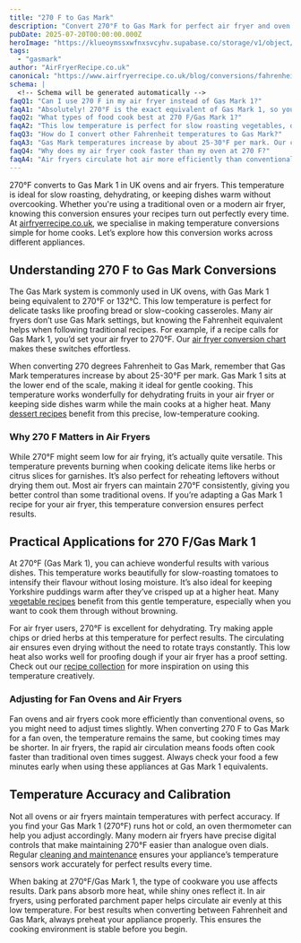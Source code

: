 ```yaml
---
title: "270 F to Gas Mark"
description: "Convert 270°F to Gas Mark for perfect air fryer and oven cooking. Includes UK conversions, baking tips, and temperature guides."
pubDate: 2025-07-20T00:00:00.000Z
heroImage: "https://klueoymssxwfnxsvcyhv.supabase.co/storage/v1/object/public/Shmucket/270-f-to-gas-mark.png"
tags:
  - "gasmark"
author: "AirFryerRecipe.co.uk"
canonical: "https://www.airfryerrecipe.co.uk/blog/conversions/fahrenheit-to-gas-mark/270-f-to-gas-mark"
schema: |
  <!-- Schema will be generated automatically -->
faqQ1: "Can I use 270 F in my air fryer instead of Gas Mark 1?"
faqA1: "Absolutely! 270°F is the exact equivalent of Gas Mark 1, so you can use this temperature in your air fryer when following UK recipes. The results will be identical, though cooking times may be slightly shorter due to the air fryer's efficient circulation."
faqQ2: "What types of food cook best at 270 F/Gas Mark 1?"
faqA2: "This low temperature is perfect for slow roasting vegetables, dehydrating fruits, proofing dough, or keeping cooked dishes warm. It's also ideal for delicate tasks like drying herbs or making citrus garnishes without burning."
faqQ3: "How do I convert other Fahrenheit temperatures to Gas Mark?"
faqA3: "Gas Mark temperatures increase by about 25-30°F per mark. Our conversion chart at airfryerrecipe.co.uk provides a complete reference for all common cooking temperatures between Fahrenheit and Gas Mark."
faqQ4: "Why does my air fryer cook faster than my oven at 270 F?"
faqA4: "Air fryers circulate hot air more efficiently than conventional ovens, leading to faster cooking times. Even at the same temperature (270°F/Gas Mark 1), you should check food 5-10 minutes earlier than oven recipe times suggest."
---
```

<p>270°F converts to Gas Mark 1 in UK ovens and air fryers. This temperature is ideal for slow roasting, dehydrating, or keeping dishes warm without overcooking. Whether you're using a traditional oven or a modern air fryer, knowing this conversion ensures your recipes turn out perfectly every time. At <a href=https://www.airfryerrecipe.co.uk>airfryerrecipe.co.uk</a>, we specialise in making temperature conversions simple for home cooks. Let’s explore how this conversion works across different appliances.</p>

<h2>Understanding 270 F to Gas Mark Conversions</h2>
<p>The Gas Mark system is commonly used in UK ovens, with Gas Mark 1 being equivalent to 270°F or 132°C. This low temperature is perfect for delicate tasks like proofing bread or slow-cooking casseroles. Many air fryers don’t use Gas Mark settings, but knowing the Fahrenheit equivalent helps when following traditional recipes. For example, if a recipe calls for Gas Mark 1, you’d set your air fryer to 270°F. Our <a href=https://www.airfryerrecipe.co.uk/air-fryer-conversion-chart>air fryer conversion chart</a> makes these switches effortless.</p>

<p>When converting 270 degrees Fahrenheit to Gas Mark, remember that Gas Mark temperatures increase by about 25-30°F per mark. Gas Mark 1 sits at the lower end of the scale, making it ideal for gentle cooking. This temperature works wonderfully for dehydrating fruits in your air fryer or keeping side dishes warm while the main cooks at a higher heat. Many <a href=https://www.airfryerrecipe.co.uk/recipe-category/dessert>dessert recipes</a> benefit from this precise, low-temperature cooking.</p>

<h3>Why 270 F Matters in Air Fryers</h3>
<p>While 270°F might seem low for air frying, it’s actually quite versatile. This temperature prevents burning when cooking delicate items like herbs or citrus slices for garnishes. It’s also perfect for reheating leftovers without drying them out. Most air fryers can maintain 270°F consistently, giving you better control than some traditional ovens. If you’re adapting a Gas Mark 1 recipe for your air fryer, this temperature conversion ensures perfect results.</p>

<h2>Practical Applications for 270 F/Gas Mark 1</h2>
<p>At 270°F (Gas Mark 1), you can achieve wonderful results with various dishes. This temperature works beautifully for slow-roasting tomatoes to intensify their flavour without losing moisture. It’s also ideal for keeping Yorkshire puddings warm after they’ve crisped up at a higher heat. Many <a href=https://www.airfryerrecipe.co.uk/recipe-category/vegetables>vegetable recipes</a> benefit from this gentle temperature, especially when you want to cook them through without browning.</p>

<p>For air fryer users, 270°F is excellent for dehydrating. Try making apple chips or dried herbs at this temperature for perfect results. The circulating air ensures even drying without the need to rotate trays constantly. This low heat also works well for proofing dough if your air fryer has a proof setting. Check out our <a href=https://www.airfryerrecipe.co.uk/recipes>recipe collection</a> for more inspiration on using this temperature creatively.</p>

<h3>Adjusting for Fan Ovens and Air Fryers</h3>
<p>Fan ovens and air fryers cook more efficiently than conventional ovens, so you might need to adjust times slightly. When converting 270 F to Gas Mark for a fan oven, the temperature remains the same, but cooking times may be shorter. In air fryers, the rapid air circulation means foods often cook faster than traditional oven times suggest. Always check your food a few minutes early when using these appliances at Gas Mark 1 equivalents.</p>

<h2>Temperature Accuracy and Calibration</h2>
<p>Not all ovens or air fryers maintain temperatures with perfect accuracy. If you find your Gas Mark 1 (270°F) runs hot or cold, an oven thermometer can help you adjust accordingly. Many modern air fryers have precise digital controls that make maintaining 270°F easier than analogue oven dials. Regular <a href=https://www.airfryerrecipe.co.uk/air-fryer-cleaner>cleaning and maintenance</a> ensures your appliance’s temperature sensors work accurately for perfect results every time.</p>

<p>When baking at 270°F/Gas Mark 1, the type of cookware you use affects results. Dark pans absorb more heat, while shiny ones reflect it. In air fryers, using perforated parchment paper helps circulate air evenly at this low temperature. For best results when converting between Fahrenheit and Gas Mark, always preheat your appliance properly. This ensures the cooking environment is stable before you begin.</p>
